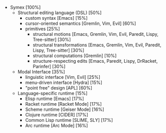 * Symex [100%]
	* Structural editing language (DSL) [50%]
		* custom syntax [Emacs] [15%]
		* cursor-oriented semantics [Gremlin, Vim, Evil] [60%]
		* primitives [25%]
			* structural motions [Emacs, Gremlin, Vim, Evil, Paredit, Lispy, Tree-sitter] [30%]
			* structural transformations [Emacs, Gremlin, Vim, Evil, Paredit, Lispy, Tree-sitter] [30%]
			* structural computations [Gremlin] [10%]
			* structure-respecting edits [Emacs, Paredit, Lispy, DrRacket, Parinfer] [30%]
	* Modal Interface [35%]
		* linguistic interface [Vim, Evil] [25%]
		* menu-driven interface [Hydra] [15%]
		* "point free" design [APL] [60%]
	* Language-specific runtime [15%]
		* Elisp runtime [Emacs] [17%]
		* Racket runtime [Racket Mode] [17%]
		* Scheme runtime [Geiser Mode] [16%]
		* Clojure runtime [CIDER] [17%]
		* Common Lisp runtime [SLIME, SLY] [17%]
		* Arc runtime [Arc Mode] [16%]
